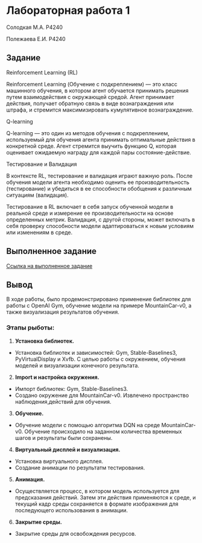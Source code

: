 # Лабораторная работа 1

Солодкая М.А. P4240

Полежаева Е.И. P4240

## Задание

Reinforcement Learning (RL)

Reinforcement Learning (Обучение с подкреплением) — это класс машинного обучения, в котором агент обучается принимать решения путем взаимодействия с окружающей средой. Агент принимает действия, получает обратную связь в виде вознаграждения или штрафа, и стремится максимизировать кумулятивное вознаграждение.

Q-learning

Q-learning — это один из методов обучения с подкреплением, используемый для обучения агента принимать оптимальные действия в конкретной среде. Агент стремится выучить функцию Q, которая оценивает ожидаемую награду для каждой пары состояние-действие.

Тестирование и Валидация

В контексте RL, тестирование и валидация играют важную роль. После обучения модели агента необходимо оценить ее производительность (тестирование) и убедиться в ее способности обобщения к различным ситуациям (валидация).

Тестирование в RL включает в себя запуск обученной модели в реальной среде и измерение ее производительности на основе определенных метрик. Валидация, с другой стороны, может включать в себя проверку способности модели адаптироваться к новым условиям или изменениям в среде.

## Выполненное задание

[Ссылка на выполненное задание](https://github.com/ZhenyaP0/validation-and-testing/blob/2b7738426005422a1ed78ad992982a6c444b82bb/Lab1/Lr1.ipynb)

## Вывод

В ходе работы, было продемонстрировано применение библиотек для работы с OpenAI Gym, обучение модели на примере MountainCar-v0, а также визуализация результатов обучения.

### Этапы рыботы:

1. **Установка библиотек.**
 - Установка библиотек и зависимостей: Gym, Stable-Baselines3, PyVirtualDisplay и Xvfb. С целью работы с окружением, обучения моделей и визуализации конечного результата.
2. **Import и настройка окружения.**
 - Импорт библиотек: Gym, Stable-Baselines3.
 - Создано окружение для MountainCar-v0. Извлечено пространство наблюдения,действий для обучения.
3. **Обучение.**
 - Обучение модели с помощью алгоритма DQN на среде MountainCar-v0. Обучение происходило на заданном количества временных шагов и результаты были сохранены.
4. **Виртуальный дисплей и визуализация.**
 - Установка виртуального дисплея.
 - Создание анимации по результатм тестирования.
5. **Анимация.**
 - Осуществляется процесс, в котором модель используется для предсказания действий. Затем эти действия применяются к среде, и текущий кадр среды сохраняется в формате изображения для последующего использования в анимации.
6. **Закрытие среды.**
 - Закрытие среды для освобождения ресурсов.

